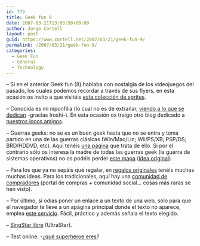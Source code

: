 ```yaml
---
id: 775
title: Geek fun 9
date: 2007-03-21T13:03:58+00:00
author: Jorge Cortell
layout: post
guid: https://www.cortell.net/2007/03/21/geek-fun-9/
permalink: /2007/03/21/geek-fun-9/
categories:
  - Geek Fun
  - General
  - Technology
---
```

– Si en el anterior Geek fun (8) hablaba con nostalgia de los videojuegos del pasado, los cuales podemos recordar a través de sus flyers, en esta ocasión os invito a que visitéis <a target="_blank" title="https://videogamesprites.net/" href="https://videogamesprites.net/">esta colección de sprites</a>.

– Conocida es mi niponfilia (lo cual no es de extrañar, <a target="_blank" title="Video de tranformers disfrazados" href="https://www.metacafe.com/watch/473184/cosplay_transformers/">viendo a lo que se dedican</a> -gracias Iroshi-). En esta ocasión os traigo otro blog dedicado a <a title="https://crazyjapan.blogspot.com/" target="_blank" href="https://crazyjapan.blogspot.com/">nuestros locos amigos</a>.

– Guerras geeks: no se es un buen geek hasta que no se entra y toma partido en una de las guerras clásicas (Win/Mac/Lin; Wii/PS/XB; PSP/DS; BRD/HDDVD, etc). Aquí­ tenéis <a title="https://eproductwars.com/index.cfm" target="_blank" href="https://eproductwars.com/index.cfm">una página</a> que trata de ello. Si por el contrario sólo os interesa la madre de todas las guerras geek (la guerra de sistemas operativos) no os podéis perder <a title="https://mshiltonj.com/software_wars/" target="_blank" href="https://mshiltonj.com/software_wars/">este mapa</a> (<a title="https://atai.org/" target="_blank" href="https://atai.org/">idea original</a>).

– Para los que ya no sepáis qué regalar, en <a title="https://regalosoriginales.blogspot.com/" target="_blank" href="https://regalosoriginales.blogspot.com/">regalos originales</a> tenéis muchas muchas ideas. Para los tradicionales, aquí­ hay una <a title="https://es.shoomo.com/" target="_blank" href="https://es.shoomo.com/">comunidad de compradores</a> (portal de compras + comunidad social... cosas más raras se hen visto).

– Por último, si odias poner un enlace a un texto de una web, sólo para que el navegador te lleve a un apágina principal donde el texto no aparece, emplea <a title="https://www.citebite.com/" target="_blank" href="https://www.citebite.com/">este servicio</a>. Fácil, práctico y además señala el texto elegido.

– <a title="UltraStar" target="_blank" href="https://blog.txipinet.com/index.php/2006/12/11/54-ultrastar-ng-port-para-gnu-linux-de-ultrastar-el-singstar-libre">SingStar libre</a> (UltraStar).

– Test online: -¿<a target="_blank" title="thesuperheroquiz" href="https://www.thesuperheroquiz.com/">qué superhéroe eres</a>?